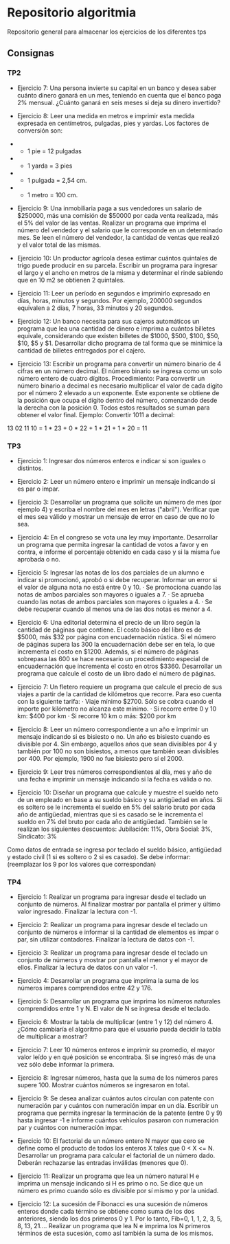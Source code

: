 # Repositorio algoritmia

Repositorio general para almacenar los ejercicios de los diferentes tps

## Consignas

### TP2

- Ejercicio 7: Una persona invierte su capital en un banco y desea saber cuánto dinero ganará
en un mes, teniendo en cuenta que el banco paga 2% mensual. ¿Cuánto ganará
en seis meses si deja su dinero invertido?

- Ejercicio 8: Leer una medida en metros e imprimir esta medida expresada en centímetros,
pulgadas, pies y yardas. Los factores de conversión son:

- - 1 pie = 12 pulgadas

- - 1 yarda = 3 pies

- - 1 pulgada = 2,54 cm.

- - 1 metro = 100 cm.

- Ejercicio 9: Una inmobiliaria paga a sus vendedores un salario de $250000, más una comisión
de $50000 por cada venta realizada, más el 5% del valor de las ventas.
Realizar un programa que imprima el número del vendedor y el salario que le
corresponde en un determinado mes. Se leen el número del vendedor, la cantidad
de ventas que realizó y el valor total de las mismas.

- Ejercicio 10: Un productor agrícola desea estimar cuántos quintales de trigo puede producir
en su parcela. Escribir un programa para ingresar el largo y el ancho en metros
de la misma y determinar el rinde sabiendo que en 10 m2 se obtienen 2 quintales.

- Ejercicio 11: Leer un período en segundos e imprimirlo expresado en días, horas, minutos y
segundos. Por ejemplo, 200000 segundos equivalen a 2 días, 7 horas, 33 minutos
y 20 segundos.

- Ejercicio 12: Un banco necesita para sus cajeros automáticos un programa que lea una
cantidad de dinero e imprima a cuántos billetes equivale, considerando que
existen billetes de $1000, $500, $100, $50, $10, $5 y $1. Desarrollar dicho
programa de tal forma que se minimice la cantidad de billetes entregados por el
cajero.

- Ejercicio 13: Escribir un programa para convertir un número binario de 4 cifras en un número
decimal. El número binario se ingresa como un solo número entero de cuatro
dígitos.
Procedimiento: Para convertir un número binario a decimal es necesario
multiplicar el valor de cada dígito por el número 2 elevado a un exponente. Este
exponente se obtiene de la posición que ocupa el dígito dentro del número,
comenzando desde la derecha con la posición 0. Todos estos resultados se
suman para obtener el valor final. Ejemplo: Convertir 1011 a decimal:

13 02 11 10 = 1 * 23 + 0 * 22 + 1 * 21 + 1 * 20 = 11

### TP3

- Ejercicio 1: Ingresar dos números enteros e indicar si son iguales o distintos.

- Ejercicio 2: Leer un número entero e imprimir un mensaje indicando si es par o impar.

- Ejercicio 3: Desarrollar un programa que solicite un número de mes (por ejemplo 4) y
escriba el nombre del mes en letras ("abril"). Verificar que el mes sea válido y
mostrar un mensaje de error en caso de que no lo sea.

- Ejercicio 4: En el congreso se vota una ley muy importante. Desarrollar un programa que
permita ingresar la cantidad de votos a favor y en contra, e informe el porcentaje
obtenido en cada caso y si la misma fue aprobada o no.

- Ejercicio 5: Ingresar las notas de los dos parciales de un alumno e indicar si promocionó,
aprobó o si debe recuperar. Informar un error si el valor de alguna nota no está
entre 0 y 10.
· Se promociona cuando las notas de ambos parciales son mayores o
iguales a 7.
· Se aprueba cuando las notas de ambos parciales son mayores o iguales
a 4.
· Se debe recuperar cuando al menos una de las dos notas es menor a 4.

- Ejercicio 6: Una editorial determina el precio de un libro según la cantidad de páginas que contiene. El costo básico del libro es de $5000, más $32 por página con encuadernación
rústica. Si el número de páginas supera las 300 la encuadernación debe ser en tela, lo que incrementa el costo en $1200. Además, si el número de
páginas sobrepasa las 600 se hace necesario un procedimiento especial de encuadernación que incrementa el costo en otros $3360. Desarrollar un programa
que calcule el costo de un libro dado el número de páginas.

- Ejercicio 7: Un fletero requiere un programa que calcule el precio de sus viajes a partir de la
cantidad de kilómetros que recorre. Para eso cuenta con la siguiente tarifa:
· Viaje mínimo $2700. Sólo se cobra cuando el importe por kilómetro no
alcanza este mínimo.
· Si recorre entre 0 y 10 km: $400 por km
· Si recorre 10 km o más: $200 por km

- Ejercicio 8: Leer un número correspondiente a un año e imprimir un mensaje indicando si es bisiesto o no. Un año es bisiesto cuando es divisible por 4. Sin embargo, aquellos años que sean divisibles por 4 y también por 100 no son bisiestos, a menos que también sean divisibles por 400. Por ejemplo, 1900 no fue bisiesto pero sí el 2000.

- Ejercicio 9: Leer tres números correspondientes al día, mes y año de una fecha e imprimir
un mensaje indicando si la fecha es válida o no.

- Ejercicio 10: Diseñar un programa que calcule y muestre el sueldo neto de un empleado en
base a su sueldo básico y su antigüedad en años. Si es soltero se le incrementa
el sueldo en 5% del salario bruto por cada año de antigüedad, mientras que si es
casado se le incrementa el sueldo en 7% del bruto por cada año de antigüedad.
También se le realizan los siguientes descuentos: Jubilación: 11%, Obra Social:
3%, Sindicato: 3%

Como datos de entrada se ingresa por teclado el sueldo básico, antigüedad y
estado civil (1 si es soltero o 2 si es casado). Se debe informar: (reemplazar los
9 por los valores que correspondan)



### TP4

- Ejercicio 1: Realizar un programa para ingresar desde el teclado un conjunto de números. Al
finalizar mostrar por pantalla el primer y último valor ingresado. Finalizar la lectura
con -1.

- Ejercicio 2: Realizar un programa para ingresar desde el teclado un conjunto de números e
informar si la cantidad de elementos es impar o par, sin utilizar contadores. Finalizar
la lectura de datos con -1.

- Ejercicio 3: Realizar un programa para ingresar desde el teclado un conjunto de números y
mostrar por pantalla el menor y el mayor de ellos. Finalizar la lectura de datos
con un valor -1.

- Ejercicio 4: Desarrollar un programa que imprima la suma de los números impares comprendidos
entre 42 y 176.

- Ejercicio 5: Desarrollar un programa que imprima los números naturales comprendidos entre
1 y N. El valor de N se ingresa desde el teclado.

- Ejercicio 6: Mostrar la tabla de multiplicar (entre 1 y 12) del número 4. ¿Cómo cambiaría el
algoritmo para que el usuario pueda decidir la tabla de multiplicar a mostrar?

- Ejercicio 7: Leer 10 números enteros e imprimir su promedio, el mayor valor leído y en qué
posición se encontraba. Si se ingresó más de una vez sólo debe informar la primera.

- Ejercicio 8: Ingresar números, hasta que la suma de los números pares supere 100. Mostrar
cuántos números se ingresaron en total.

- Ejercicio 9: Se desea analizar cuántos autos circulan con patente con numeración par y
cuántos con numeración impar en un día. Escribir un programa que permita ingresar
la terminación de la patente (entre 0 y 9) hasta ingresar -1 e informe
cuántos vehículos pasaron con numeración par y cuántos con numeración impar.

- Ejercicio 10: El factorial de un número entero N mayor que cero se define como el producto
de todos los enteros X tales que 0 < X <= N. Desarrollar un programa para calcular
el factorial de un número dado. Deberán rechazarse las entradas inválidas
(menores que 0).

- Ejercicio 11: Realizar un programa que lea un número natural H e imprima un mensaje indicando
si H es primo o no. Se dice que un número es primo cuando sólo es divisible
por sí mismo y por la unidad.

- Ejercicio 12: La sucesión de Fibonacci es una sucesión de números enteros donde cada término
se obtiene como suma de los dos anteriores, siendo los dos primeros 0 y 1.
Por lo tanto, Fib=0, 1, 1, 2, 3, 5, 8, 13, 21.... Realizar un programa que lea N e
imprima los N primeros términos de esta sucesión, como así también la suma de
los mismos.